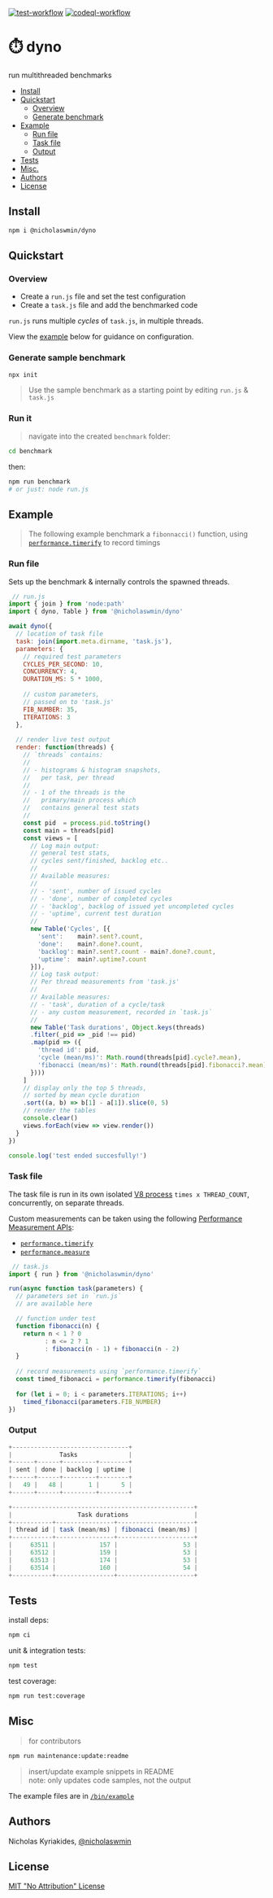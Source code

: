 [![test-workflow][test-badge]][test-workflow] [![codeql-workflow][codeql-badge]][codeql-workflow]

# :stopwatch: dyno

run multithreaded benchmarks

* [Install](#install)
* [Quickstart](#quickstart)
  + [Overview](#overview)
  + [Generate benchmark](#generate-sample-benchmark)
* [Example](#example)
  + [Run file](#run-file)
  + [Task file](#task-file)
  + [Output](#output)
* [Tests](#tests)
* [Misc.](#misc)
* [Authors](#authors)
* [License](#license)

## Install

```bash
npm i @nicholaswmin/dyno
```

## Quickstart

### Overview 

- Create a `run.js` file and set the test configuration
- Create a `task.js` file and add the benchmarked code

`run.js` runs multiple *cycles* of `task.js`, in multiple threads.

View the [example](#example) below for guidance on configuration.

### Generate sample benchmark

```bash 
npx init
```

> Use the sample benchmark as a starting point 
> by editing `run.js` & `task.js`

### Run it

> navigate into the created `benchmark` folder:

```bash
cd benchmark
```

then:

```bash
npm run benchmark
# or just: node run.js
``` 

## Example

> The following example benchmark  a `fibonnacci()` function, 
> using [`performance.timerify`][timerify] to record timings

### Run file

Sets up the benchmark & internally controls the spawned threads.

```js
 // run.js
import { join } from 'node:path'
import { dyno, Table } from '@nicholaswmin/dyno'

await dyno({
  // location of task file
  task: join(import.meta.dirname, 'task.js'),
  parameters: {
    // required test parameters
    CYCLES_PER_SECOND: 10, 
    CONCURRENCY: 4, 
    DURATION_MS: 5 * 1000,
    
    // custom parameters,
    // passed on to 'task.js'
    FIB_NUMBER: 35,
    ITERATIONS: 3
  },
  
  // render live test output
  render: function(threads) {
    // `threads` contains: 
    //
    // - histograms & histogram snapshots,
    //   per task, per thread
    //
    // - 1 of the threads is the 
    //   primary/main process which 
    //   contains general test stats
    // 
    const pid  = process.pid.toString()
    const main = threads[pid]
    const views = [
      // Log main output: 
      // general test stats, 
      // cycles sent/finished, backlog etc..
      // 
      // Available measures:
      // 
      // - 'sent', number of issued cycles 
      // - 'done', number of completed cycles 
      // - 'backlog', backlog of issued yet uncompleted cycles
      // - 'uptime', current test duration
      // 
      new Table('Cycles', [{
        'sent':    main?.sent?.count,
        'done':    main?.done?.count,
        'backlog': main?.sent?.count - main?.done?.count,
        'uptime':  main?.uptime?.count
      }]),
      // Log task output:
      // Per thread measurements from 'task.js'
      //
      // Available measures:
      // - 'task', duration of a cycle/task
      // - any custom measurement, recorded in `task.js`
      //
      new Table('Task durations', Object.keys(threads)
      .filter(_pid => _pid !== pid)
      .map(pid => ({
        'thread id': pid,
        'cycle (mean/ms)': Math.round(threads[pid].cycle?.mean),
        'fibonacci (mean/ms)': Math.round(threads[pid].fibonacci?.mean)
      })))
    ]
    // display only the top 5 threads, 
    // sorted by mean cycle duration
    .sort((a, b) => b[1] - a[1]).slice(0, 5)
    // render the tables
    console.clear()
    views.forEach(view => view.render())  
  }
})

console.log('test ended succesfully!')
```

### Task file

The task file is run in its own isolated [V8 process][v8] 
`times x THREAD_COUNT`, concurrently, on separate threads.

Custom measurements can be taken using the following 
[Performance Measurement APIs][perf-api]:

- [`performance.timerify`][timerify]
- [`performance.measure`][measure]

```js
 // task.js
import { run } from '@nicholaswmin/dyno'

run(async function task(parameters) {
  // parameters set in `run.js` 
  // are available here

  // function under test
  function fibonacci(n) {
    return n < 1 ? 0
          : n <= 2 ? 1
          : fibonacci(n - 1) + fibonacci(n - 2)
  }
  
  // record measurements using `performance.timerify`
  const timed_fibonacci = performance.timerify(fibonacci)
  
  for (let i = 0; i < parameters.ITERATIONS; i++)
    timed_fibonacci(parameters.FIB_NUMBER)
})
```

### Output

```js
+--------------------------------+
|             Tasks              |
+------+------+---------+--------+
| sent | done | backlog | uptime |
+------+------+---------+--------+
|   49 |   48 |       1 |      5 |
+------+------+---------+--------+

+--------------------------------------------------+
|                  Task durations                  |
+-----------+----------------+---------------------+
| thread id | task (mean/ms) | fibonacci (mean/ms) |
+-----------+----------------+---------------------+
|     63511 |            157 |                  53 |
|     63512 |            159 |                  53 |
|     63513 |            174 |                  53 |
|     63514 |            160 |                  54 |
+-----------+----------------+---------------------+
```

## Tests

install deps:

```bash
npm ci
```

unit & integration tests:

```bash
npm test
```

test coverage:

```bash
npm run test:coverage
```

## Misc

> for contributors

```bash
npm run maintenance:update:readme
```
> insert/update example snippets in README  
> note: only updates code samples, not the output

The example files are in [`/bin/example`](./bin/example)

## Authors

Nicholas Kyriakides, [@nicholaswmin][nicholaswmin]

## License

[MIT "No Attribution" License][license]

<!--- Badges -->

[test-badge]: https://github.com/nicholaswmin/dyno/actions/workflows/test.yml/badge.svg
[test-workflow]: https://github.com/nicholaswmin/dyno/actions/workflows/test:unit.yml

[codeql-badge]: https://github.com/nicholaswmin/dyno/actions/workflows/codeql.yml/badge.svg
[codeql-workflow]: https://github.com/nicholaswmin/dyno/actions/workflows/codeql.yml

<!--- Content -->

[perf-api]: https://nodejs.org/api/perf_hooks.html#performance-measurement-apis
[timerify]: https://nodejs.org/api/perf_hooks.html#performancetimerifyfn-options
[measure]: https://nodejs.org/api/perf_hooks.html#class-performancemeasure
[fib]: https://en.wikipedia.org/wiki/Fibonacci_sequence
[v8]: https://v8.dev/

<!--- Basic -->

[nicholaswmin]: https://github.com/nicholaswmin
[license]: ./LICENSE
